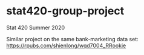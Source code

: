 # stat420-group-project
Stat 420 Summer 2020


Similar project on the same bank-marketing data set: https://rpubs.com/shienlong/wqd7004_RRookie
